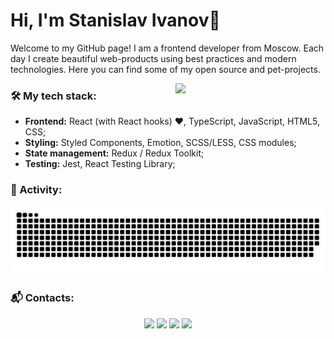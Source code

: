 # Hi, I'm Stanislav Ivanov👋

Welcome to my GitHub page! I am a frontend developer from Moscow.
Each day I create beautiful web-products using best practices and modern technologies.
Here you can find some of my open source and pet-projects. 


<dl>
  <dd>
    <dl>
      <dd>
        <dl>
          <dd>
            <dl>
              <dd>
               <img align='right' src="https://media.giphy.com/media/CG3xnGUHiG8CY/giphy.gif" width="240">                    
              </dd>
            </dl>  
          </dd>
        </dl>
      </dd>
    </dl>
  </dd>
</dl>

### 🛠 My tech stack:

- **Frontend:** React (with React hooks) ❤️, TypeScript, JavaScript, HTML5, CSS;
- **Styling:** Styled Components, Emotion, SCSS/LESS, CSS modules;
- **State management:** Redux / Redux Toolkit;
- **Testing:** Jest, React Testing Library;



### 🐍 Activity:

<p align='center'>
  <source media="(prefers-color-scheme: dark)" srcset="https://raw.githubusercontent.com/stasikrus/stasikrus/output/github-snake-dark.svg">
  <source media="(prefers-color-scheme: light)" srcset="https://raw.githubusercontent.com/stasikrus/stasikrus/output/github-snake.svg" />
  <img alt="github-snake" src="https://raw.githubusercontent.com/stasikrus/stasikrus/output/github-snake.svg" />
</p>

### 📬 Contacts:

<p align='center'>
  <a href = "mailto:stasikrus1@gmail.com"><img src="https://img.shields.io/badge/Gmail-D14836?style=for-the-badge&logo=gmail&logoColor=white" target="_blank"></a>
  <a href="https://t.me/stanislav_prom"><img src="https://img.shields.io/badge/Telegram-2CA5E0?style=for-the-badge&logo=telegram&logoColor=white"/></a>
  <a href="https://www.linkedin.com/in/stanislav-ivanov-92b468293/" target="_blank"><img src="https://img.shields.io/badge/-LinkedIn-%230077B5?style=for-the-badge&logo=linkedin&logoColor=white" target="_blank"></a>
  <a href="https://www.codewars.com/users/stasikrus/"><img height="30" src="https://www.codewars.com/users/stasikrus/badges/micro"></a>
</p>
